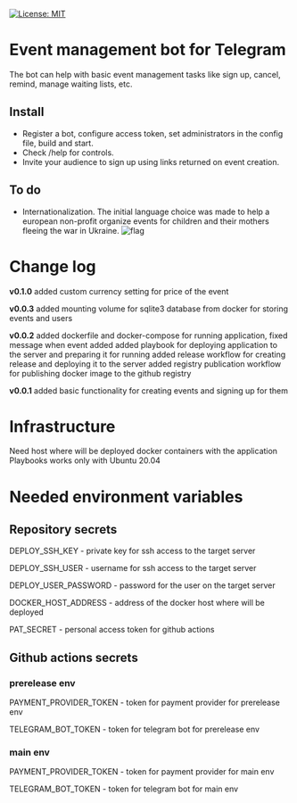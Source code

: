 [![License: MIT](https://img.shields.io/badge/license-MIT-blue.svg)](https://github.com/smartlike-org/smartlike/LICENSE)


# Event management bot for Telegram

The bot can help with basic event management tasks like sign up, cancel, remind, manage waiting lists, etc.

## Install

-   Register a bot, configure access token, set administrators in the config file, build and start.
-   Check /help for controls.
-   Invite your audience to sign up using links returned on event creation.

## To do

-   Internationalization. The initial language choice was made to help a european non-profit organize events for children and their mothers fleeing the war in Ukraine. ![flag](https://smartlike.org/favicons/ukraine.svg)

# Change log
**v0.1.0**
added custom currency setting for price of the event

**v0.0.3**
added mounting volume for sqlite3 database from docker for storing events and users

**v0.0.2** 
added dockerfile and docker-compose for running application, fixed message when event added
added playbook for deploying application to the server and preparing it for running
added release workflow for creating release and deploying it to the server
added registry publication workflow for publishing docker image to the github registry

**v0.0.1**
added basic functionality for creating events and signing up for them
# Infrastructure
Need host where will be deployed docker containers with the application
Playbooks works only with Ubuntu 20.04
# Needed environment variables
## Repository secrets
DEPLOY_SSH_KEY - private key for ssh access to the target server

DEPLOY_SSH_USER - username for ssh access to the target server

DEPLOY_USER_PASSWORD - password for the user on the target server

DOCKER_HOST_ADDRESS - address of the docker host where will be deployed

PAT_SECRET - personal access token for github actions

## Github actions secrets
### prerelease env
PAYMENT_PROVIDER_TOKEN - token for payment provider for prerelease env

TELEGRAM_BOT_TOKEN - token for telegram bot for prerelease env
### main env
PAYMENT_PROVIDER_TOKEN - token for payment provider for main env

TELEGRAM_BOT_TOKEN - token for telegram bot for main env
